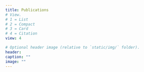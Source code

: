 ```yaml
---
title: Publications
# View.
# 1 = List
# 2 = Compact
# 3 = Card
# 4 = Citation
view: 4

# Optional header image (relative to `static/img/` folder).
header:
caption: ""
image: ""
---
```

